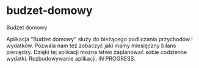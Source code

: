# budzet-domowy
Budżet domowy

Aplikacja "Budżet domowy" służy do bieżącego podliczania przychodów i wydatków. Pozwala nam też zobaczyć jaki mamy miesięczny bilans pieniędzy. Dzięki tej aplikacji można łatwo zaplanować sobie codzienne wydatki.
Rozbudowywanie aplikacji: IN PROGRESS.
